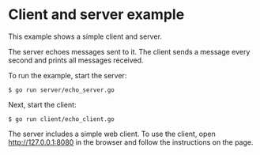 # Client and server example

This example shows a simple client and server.

The server echoes messages sent to it. The client sends a message every second
and prints all messages received.

To run the example, start the server:

    $ go run server/echo_server.go

Next, start the client:

    $ go run client/echo_client.go

The server includes a simple web client. To use the client, open
http://127.0.0.1:8080 in the browser and follow the instructions on the page.
